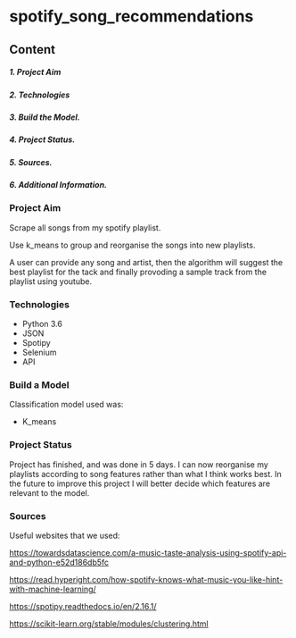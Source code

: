 # spotify_song_recommendations

## Content
##### 1. Project Aim
##### 2. Technologies
##### 3. Build the Model.
##### 4. Project Status.
##### 5. Sources.
##### 6. Additional Information. 

### Project Aim
Scrape all songs from my spotify playlist. 

Use k_means to group and reorganise the songs into new playlists.

A user can provide any song and artist, then the algorithm will suggest the best playlist for the tack and finally provoding a sample track from the playlist using youtube. 

### Technologies 
- Python 3.6
- JSON
- Spotipy
- Selenium 
- API

### Build a Model

Classification model used was:
* K_means

### Project Status
Project has finished, and was done in 5 days. I can now reorganise my playlists according to song features rather than what I think works best. In the future to improve this project I will better decide which features are relevant to the model.  

### Sources
Useful websites that we used:

https://towardsdatascience.com/a-music-taste-analysis-using-spotify-api-and-python-e52d186db5fc

https://read.hyperight.com/how-spotify-knows-what-music-you-like-hint-with-machine-learning/

https://spotipy.readthedocs.io/en/2.16.1/

https://scikit-learn.org/stable/modules/clustering.html
